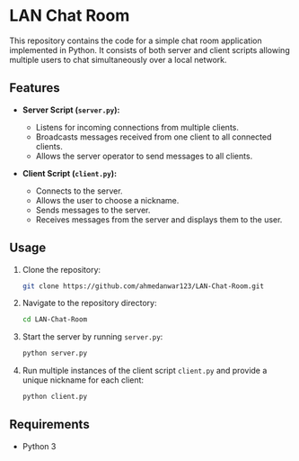# LAN Chat Room

This repository contains the code for a simple chat room application implemented in Python. It consists of both server and client scripts allowing multiple users to chat simultaneously over a local network.

## Features

- **Server Script (`server.py`):**
  - Listens for incoming connections from multiple clients.
  - Broadcasts messages received from one client to all connected clients.
  - Allows the server operator to send messages to all clients.

- **Client Script (`client.py`):**
  - Connects to the server.
  - Allows the user to choose a nickname.
  - Sends messages to the server.
  - Receives messages from the server and displays them to the user.

## Usage

1. Clone the repository:

   ```bash
   git clone https://github.com/ahmedanwar123/LAN-Chat-Room.git
   ```

2. Navigate to the repository directory:

   ```bash
   cd LAN-Chat-Room
   ```

3. Start the server by running `server.py`:

   ```bash
   python server.py
   ```

4. Run multiple instances of the client script `client.py` and provide a unique nickname for each client:

   ```bash
   python client.py
   ```

## Requirements

- Python 3
